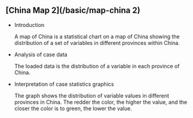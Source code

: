 ## [China Map 2](/basic/map-china 2)

- Introduction

  A map of China is a statistical chart on a map of China showing the distribution of a set of variables in different
  provinces within China.

- Analysis of case data

  The loaded data is the distribution of a variable in each province of China.

- Interpretation of case statistics graphics

  The graph shows the distribution of variable values in different provinces in China. The redder the color, the higher
  the value, and the closer the color is to green, the lower the value.

